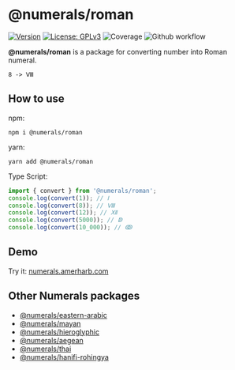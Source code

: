 # @numerals/roman

[![Version](https://img.shields.io/badge/version-0.0.2-blue.svg)](https://github.com/amerharb/numerals/tree/roman/version/0.0.2)
[![License: GPLv3](https://img.shields.io/badge/License-ISC-blue.svg)](https://opensource.org/licenses/ISC)
![Coverage](https://raw.githubusercontent.com/amerharb/numerals/roman/version/0.0.2/packages/roman/badges/coverage.svg)
![Github workflow](https://github.com/amerharb/numerals/actions/workflows/lint-test.yaml/badge.svg?branch=roman/version/0.0.2)

**@numerals/roman** is a package for converting number into Roman numeral.

`8 -> Ⅷ`

## How to use
npm:
```shell
npm i @numerals/roman
```

yarn:
```shell
yarn add @numerals/roman
```

Type Script:
```ts
import { convert } from '@numerals/roman';
console.log(convert(1)); // Ⅰ
console.log(convert(8)); // Ⅷ
console.log(convert(12)); // Ⅻ
console.log(convert(5000)); // ↁ
console.log(convert(10_000)); // ↂ
```

## Demo
Try it: [numerals.amerharb.com](https://numerals.amerharb.com)

## Other Numerals packages
- [@numerals/eastern-arabic](https://www.npmjs.com/package/@numerals/eastern-arabic)
- [@numerals/mayan](https://www.npmjs.com/package/@numerals/mayan)
- [@numerals/hieroglyphic](https://www.npmjs.com/package/@numerals/hieroglyphic)
- [@numerals/aegean](https://www.npmjs.com/package/@numerals/aegean)
- [@numerals/thai](https://www.npmjs.com/package/@numerals/thai)
- [@numerals/hanifi-rohingya](https://www.npmjs.com/package/@numerals/hanifi-rohingya)
